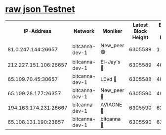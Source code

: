 [raw json Testnet](https://rpc-check.bcat.stavr.tech/bcat/rpc-bcat-result.json)
=


<table><tr><th>IP-Address</th><th>Network</th><th>Moniker</th><th>Latest Block Height</th><th>Earliest Block Height</th><th>Catching Up</th><th>Tx Index</th><th>Voting Power</th><th>Scan Time</th></tr><tr><td>81.0.247.144:26657</td><td>bitcanna-dev-1</td><td>New_peer 🟢</td><td>6305588</td><td>1</td><td>False</td><td>on</td><td>0</td><td>2024-02-05T12:38:27.316379743UTC</td></tr><tr><td>212.227.151.106:26657</td><td>bitcanna-dev-1</td><td>El-Jay's 🔴</td><td>6305589</td><td>4670391</td><td>False</td><td>on</td><td>2218164</td><td>2024-02-05T12:38:34.131920701UTC</td></tr><tr><td>65.109.70.45:30657</td><td>bitcanna-dev-1</td><td>L0vd 🔴</td><td>6305588</td><td>4828155</td><td>False</td><td>on</td><td>7920</td><td>2024-02-05T12:38:27.659933283UTC</td></tr><tr><td>65.109.28.177:26357</td><td>bitcanna-dev-1</td><td>New_peer 🔴</td><td>6305590</td><td>4952911</td><td>False</td><td>on</td><td>2237067</td><td>2024-02-05T12:38:34.440287534UTC</td></tr><tr><td>194.163.174.231:26667</td><td>bitcanna-dev-1</td><td>AVIAONE 🔴</td><td>6305590</td><td>6297131</td><td>False</td><td>on</td><td>1949865</td><td>2024-02-05T12:38:39.220763408UTC</td></tr><tr><td>65.108.131.190:23857</td><td>bitcanna-dev-1</td><td>bitcanna 🔴</td><td>6305590</td><td>6301590</td><td>False</td><td>off</td><td>82269</td><td>2024-02-05T12:38:34.764798569UTC</td></tr></table>